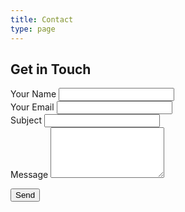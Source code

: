 ```yaml
---
title: Contact
type: page
---
```


## Get in Touch

<form action="https://formspree.io/f/mjkedvbg" method="POST" class="contact-form">
  <div class="form-group mb-3">
    <label for="name">Your Name</label>
    <input id="name" class="form-control" type="text" name="name" required>
  </div>

  <div class="form-group mb-3">
    <label for="email">Your Email</label>
    <input id="email" class="form-control" type="email" name="_replyto" required>
  </div>

  <div class="form-group mb-3">
    <label for="subject">Subject</label>
    <input id="subject" class="form-control" type="text" name="subject">
  </div>

  <div class="form-group mb-3">
    <label for="message">Message</label>
    <textarea id="message" class="form-control" name="message" rows="5" required></textarea>
  </div>

  <button type="submit" class="btn btn-primary">Send</button>
</form>